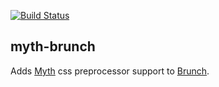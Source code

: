 [![Build Status](https://travis-ci.org/aheuermann/myth-brunch.png?branch=master)](https://travis-ci.org/aheuermann/myth-brunch)

## myth-brunch
Adds [Myth](http://myth.io/) css preprocessor support to
[Brunch](http://brunch.io).